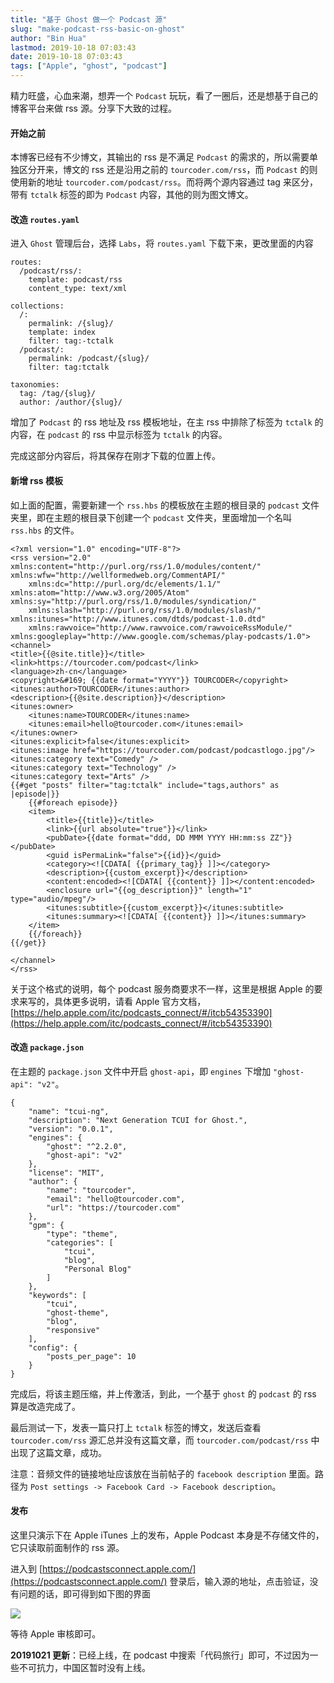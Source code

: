 ```yaml
---
title: "基于 Ghost 做一个 Podcast 源"
slug: "make-podcast-rss-basic-on-ghost"
author: "Bin Hua"
lastmod: 2019-10-18 07:03:43
date: 2019-10-18 07:03:43
tags: ["Apple", "ghost", "podcast"]
---
```


精力旺盛，心血来潮，想弄一个 `Podcast` 玩玩，看了一圈后，还是想基于自己的博客平台来做 rss 源。分享下大致的过程。

#### 开始之前

本博客已经有不少博文，其输出的 rss 是不满足 `Podcast` 的需求的，所以需要单独区分开来，博文的 rss 还是沿用之前的 `tourcoder.com/rss`，而 `Podcast` 的则使用新的地址 `tourcoder.com/podcast/rss`。而将两个源内容通过 tag 来区分，带有 `tctalk` 标签的即为 `Podcast` 内容，其他的则为图文博文。

#### 改造 `routes.yaml`

进入 `Ghost` 管理后台，选择 `Labs`，将 `routes.yaml` 下载下来，更改里面的内容

```
routes:
  /podcast/rss/:
    template: podcast/rss
    content_type: text/xml

collections:
  /:
    permalink: /{slug}/
    template: index
    filter: tag:-tctalk
  /podcast/:
    permalink: /podcast/{slug}/
    filter: tag:tctalk

taxonomies:
  tag: /tag/{slug}/
  author: /author/{slug}/
```

增加了 `Podcast` 的 rss 地址及 rss 模板地址，在主 rss 中排除了标签为 `tctalk` 的内容，在 `podcast` 的 rss 中显示标签为 `tctalk` 的内容。

完成这部分内容后，将其保存在刚才下载的位置上传。

#### 新增 rss 模板

如上面的配置，需要新建一个 `rss.hbs` 的模板放在主题的根目录的 `podcast` 文件夹里，即在主题的根目录下创建一个 `podcast` 文件夹，里面增加一个名叫 `rss.hbs` 的文件。

```
<?xml version="1.0" encoding="UTF-8"?>
<rss version="2.0" xmlns:content="http://purl.org/rss/1.0/modules/content/" xmlns:wfw="http://wellformedweb.org/CommentAPI/"
    xmlns:dc="http://purl.org/dc/elements/1.1/" xmlns:atom="http://www.w3.org/2005/Atom" xmlns:sy="http://purl.org/rss/1.0/modules/syndication/"
    xmlns:slash="http://purl.org/rss/1.0/modules/slash/" xmlns:itunes="http://www.itunes.com/dtds/podcast-1.0.dtd"
    xmlns:rawvoice="http://www.rawvoice.com/rawvoiceRssModule/" xmlns:googleplay="http://www.google.com/schemas/play-podcasts/1.0">
<channel>
<title>{{@site.title}}</title>
<link>https://tourcoder.com/podcast</link>
<language>zh-cn</language>
<copyright>&#169; {{date format="YYYY"}} TOURCODER</copyright>
<itunes:author>TOURCODER</itunes:author>
<description>{{@site.description}}</description>
<itunes:owner>
    <itunes:name>TOURCODER</itunes:name>
    <itunes:email>hello@tourcoder.com</itunes:email>
</itunes:owner>
<itunes:explicit>false</itunes:explicit>
<itunes:image href="https://tourcoder.com/podcast/podcastlogo.jpg"/>
<itunes:category text="Comedy" />
<itunes:category text="Technology" />
<itunes:category text="Arts" />
{{#get "posts" filter="tag:tctalk" include="tags,authors" as |episode|}}
    {{#foreach episode}}
    <item>
        <title>{{title}}</title>
        <link>{{url absolute="true"}}</link>
        <pubDate>{{date format="ddd, DD MMM YYYY HH:mm:ss ZZ"}}</pubDate>
        <guid isPermaLink="false">{{id}}</guid>
        <category><![CDATA[ {{primary_tag}} ]]></category>
        <description>{{custom_excerpt}}</description>
        <content:encoded><![CDATA[ {{content}} ]]></content:encoded>
        <enclosure url="{{og_description}}" length="1" type="audio/mpeg"/>
        <itunes:subtitle>{{custom_excerpt}}</itunes:subtitle>
        <itunes:summary><![CDATA[ {{content}} ]]></itunes:summary>
    </item>
    {{/foreach}}
{{/get}}

</channel>
</rss>
```

关于这个格式的说明，每个 podcast 服务商要求不一样，这里是根据 Apple 的要求来写的，具体更多说明，请看 Apple 官方文档，[https://help.apple.com/itc/podcasts_connect/#/itcb54353390](https://help.apple.com/itc/podcasts_connect/#/itcb54353390)

#### 改造 `package.json`

在主题的 `package.json` 文件中开启 `ghost-api`，即 `engines` 下增加 `"ghost-api": "v2"`。

```
{
    "name": "tcui-ng",
    "description": "Next Generation TCUI for Ghost.",
    "version": "0.0.1",
    "engines": {
        "ghost": "^2.2.0",
        "ghost-api": "v2"
    },
    "license": "MIT",
    "author": {
        "name": "tourcoder",
        "email": "hello@tourcoder.com",
        "url": "https://tourcoder.com"
    },
    "gpm": {
        "type": "theme",
        "categories": [
            "tcui",
            "blog",
            "Personal Blog"
        ]
    },
    "keywords": [
        "tcui",
        "ghost-theme",
        "blog",
        "responsive"
    ],
    "config": {
        "posts_per_page": 10
    }
}
```

完成后，将该主题压缩，并上传激活，到此，一个基于 `ghost` 的 `podcast` 的 rss 算是改造完成了。

最后测试一下，发表一篇只打上 `tctalk` 标签的博文，发送后查看 `tourcoder.com/rss` 源汇总并没有这篇文章，而 `tourcoder.com/podcast/rss` 中出现了这篇文章，成功。

注意：音频文件的链接地址应该放在当前帖子的 `facebook description` 里面。路径为 `Post settings -> Facebook Card -> Facebook description`。

#### 发布

这里只演示下在 Apple iTunes 上的发布，Apple Podcast 本身是不存储文件的，它只读取前面制作的 rss 源。

进入到 [https://podcastsconnect.apple.com/](https://podcastsconnect.apple.com/) 登录后，输入源的地址，点击验证，没有问题的话，即可得到如下图的界面

![](https://storage.tourcoder.com/tcblog/make-podcast-rss-basic-on-ghost-01.jpg)

等待 Apple 审核即可。

**20191021 更新**：已经上线，在 podcast 中搜索「代码旅行」即可，不过因为一些不可抗力，中国区暂时没有上线。